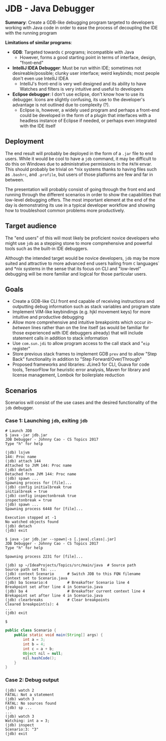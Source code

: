 # JDB - Java Debugger

**Summary**: Create a GDB-like debugging program targeted to developers working with Java code in order to ease the process of decoupling the IDE with the running program

**Limitations of similar programs**:

  - **GDB**: Targeted towards `C` programs; incompatible with Java
    * However, forms a good starting point in terms of interface, design, "front-end"
  - **IntelliJ IDEA Debugger**: Must be run within IDE; sometimes not desireable/possible; clunky user interface; weird keybinds; most people don't even use IntelliJ IDEA
    * IntelliJ's front-end is very well designed and its ability to have Watches and filters is very intuitive and useful to developers
  - **Eclipse debugger**: I don't use eclipse, don't know how to use its debugger. Icons are slightly confusing, its use to the developer's advantage is not outlined due to complexity (?).
    * Eclipse is, however, a widely used program and perhaps a front-end could be developed in the form of a plugin that interfaces with a headless instance of Eclipse if needed, or perhaps even integrated with the IDE itself

## Deployment

The end result will probably be deployed in the form of a `.jar` file to end users. While it would be cool to have a `jdb` command, it may be difficult to do this on Windows due to administrative permissions in the `PATH` envar. This should probably be trivial on \*nix systems thanks to having files such as `.bashrc`, and `.profile`, but users of those platforms are few and far in between.

The presentation will probably consist of going through the front end and running through the different scenarios in order to show the capabilities that low-level debugging offers. The most important element at the end of the day is demonstrating its use in a typical developer workflow and showing how to troubleshoot common problems more productively.

## Target audience

The "end users" of this will most likely be proficient novice developers who might use `jdb` as a stepping stone to more comprehensive and powerful tools such as the built-in IDE debuggers.

Although the intended target would be novice developers, `jdb` may be more suited and attractive to more advanced end users hailing from `C` languages` and \*nix systems in the sense that its focus on CLI and "low-level" debugging will be more familiar and logical for those particular users.

## Goals

- Create a GDB-like CLI front end capable of receiving instructions and outputting debug information such as stack variables and program state
- Implement ViM-like keybindings (e.g. hjkl movement keys) for more intuitive and productive debugging
- Allow more comprehensive and intuitive breakpoints which occur *in-between* lines rather than on the line itself (as would be familiar for those experienced with IDE debuggers already) that will include statement calls in addition to stack information
- Use `com.sun.jdi` to allow program access to the call stack and "`eip` register"
- Store previous stack frames to implement GDB `prev` and to allow "Step Back" functionality in addition to "Step Forward/Over/Through"
- Proposed frameworks and libraries: JLine3 for CLI, Guava for code tools, TensorFlow for heuristic error analysis, Maven for library and license management, Lombok for boilerplate reduction

## Scenarios

Scenarios will consist of the use cases and the desired functionality of the `jdb` debugger.

### Case 1: Launching `jdb`, exiting `jdb`

``` shell
# Launch JDB
$ java -jar jdb.jar
JDB Debugger - Johnny Cao - CS Topics 2017
Type "h" for help

(jdb) lsjvm
144: Proc name
(jdb) attach 144
Attached to JVM 144: Proc name
(jdb) detach
Detached from JVM 144: Proc name
(jdb) spawn ...
Spawning process for [file]...
(jdb) config initialbreak true
initialbreak = true
(jdb) config inspectonbreak true
inspectonbreak = true
(jdb) spawn ...
Spawning process 6448 for [file]...

Execution stopped at -1
No watched objects found
(jdb) detach
(jdb) exit

$ java -jar jdb.jar --spawn|-s [.java|.class|.jar]
JDB Debugger - Johnny Cao - CS Topics 2017
Type "h" for help

Spawning process 2231 for [file]...

(jdb) sp ~/IdeaProjects/Topics/src/main/java  # Source path
Source path set to: ...
(jdb) context Scenario      # Switch JDB to this FQN filename
Context set to Scenario.java
(jdb) ba Scenario:4         # Breakafter Scenario line 4
Breakpoint set after line 4 in Scenario.java
(jdb) ba 4                  # Breakafter current context line 4
Brekapoint set after line 4 in Scenario.java
(jdb) clearbreaks           # Clear breakpoints
Cleared breakpoint(s): 4
...
(jdb) exit

$
```

``` java
public class Scenario {
    public static void main(String[] args) {
        int a = 3;
        int b = 4;
        int c = a + b;
        Object nil = null;
        nil.hashCode();
    }
}
```

### Case 2: Debug output

```
(jdb) watch 2
FATAL: Not a statement
(jdb) watch 3
FATAL: No sources found
(jdb) sp ...
...
(jdb) watch 3
Watching: int a = 3;
(jdb) inspect
Scenario:3: "3"
(jdb) exit
```
